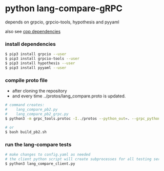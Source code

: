 # python lang-compare-gRPC

depends on grpcio, grpcio-tools, hypothesis and pyyaml

also see [cpp dependencies](../cpp/README.md)

### install dependencies
```bash
$ pip3 install grpcio --user
$ pip3 install grpcio-tools --user
$ pip3 install hypothesis --user
$ pip3 install pyyaml --user
```

### compile proto file
* after cloning the repository
* and every time ../protos/lang_compare.proto is updated.
```bash
# command creates:
#    lang_compare_pb2.py
#    lang_compare_pb2_grpc.py
$ python3 -m grpc_tools.protoc -I../protos --python_out=. --grpc_python_out=. ../protos/lang_compare.proto
 
# or
$ bash build_pb2.sh
```

### run the lang-compare tests
```bash
# make changes to config.yaml as needed
# the client python script will create subprocesses for all testing servers 
$ python3 lang_compare_client.py 
```
